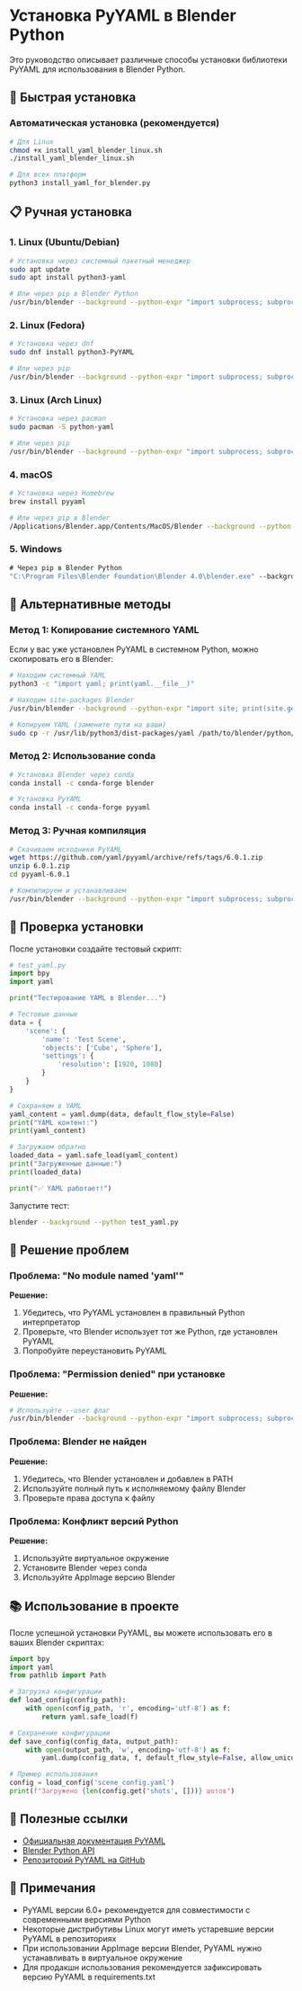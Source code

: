 # Установка PyYAML в Blender Python

Это руководство описывает различные способы установки библиотеки PyYAML для использования в Blender Python.

## 🚀 Быстрая установка

### Автоматическая установка (рекомендуется)

```bash
# Для Linux
chmod +x install_yaml_blender_linux.sh
./install_yaml_blender_linux.sh

# Для всех платформ
python3 install_yaml_for_blender.py
```

## 📋 Ручная установка

### 1. Linux (Ubuntu/Debian)

```bash
# Установка через системный пакетный менеджер
sudo apt update
sudo apt install python3-yaml

# Или через pip в Blender Python
/usr/bin/blender --background --python-expr "import subprocess; subprocess.run(['pip', 'install', 'PyYAML'])"
```

### 2. Linux (Fedora)

```bash
# Установка через dnf
sudo dnf install python3-PyYAML

# Или через pip
/usr/bin/blender --background --python-expr "import subprocess; subprocess.run(['pip', 'install', 'PyYAML'])"
```

### 3. Linux (Arch Linux)

```bash
# Установка через pacman
sudo pacman -S python-yaml

# Или через pip
/usr/bin/blender --background --python-expr "import subprocess; subprocess.run(['pip', 'install', 'PyYAML'])"
```

### 4. macOS

```bash
# Установка через Homebrew
brew install pyyaml

# Или через pip в Blender
/Applications/Blender.app/Contents/MacOS/Blender --background --python-expr "import subprocess; subprocess.run(['pip', 'install', 'PyYAML'])"
```

### 5. Windows

```cmd
# Через pip в Blender Python
"C:\Program Files\Blender Foundation\Blender 4.0\blender.exe" --background --python-expr "import subprocess; subprocess.run(['pip', 'install', 'PyYAML'])"
```

## 🔧 Альтернативные методы

### Метод 1: Копирование системного YAML

Если у вас уже установлен PyYAML в системном Python, можно скопировать его в Blender:

```bash
# Находим системный YAML
python3 -c "import yaml; print(yaml.__file__)"

# Находим site-packages Blender
/usr/bin/blender --background --python-expr "import site; print(site.getsitepackages()[0])"

# Копируем YAML (замените пути на ваши)
sudo cp -r /usr/lib/python3/dist-packages/yaml /path/to/blender/python/lib/python3.x/site-packages/
```

### Метод 2: Использование conda

```bash
# Установка Blender через conda
conda install -c conda-forge blender

# Установка PyYAML
conda install -c conda-forge pyyaml
```

### Метод 3: Ручная компиляция

```bash
# Скачиваем исходники PyYAML
wget https://github.com/yaml/pyyaml/archive/refs/tags/6.0.1.zip
unzip 6.0.1.zip
cd pyyaml-6.0.1

# Компилируем и устанавливаем
/usr/bin/blender --background --python-expr "import subprocess; subprocess.run(['python', 'setup.py', 'install'], cwd='$(pwd)')"
```

## 🧪 Проверка установки

После установки создайте тестовый скрипт:

```python
# test_yaml.py
import bpy
import yaml

print("Тестирование YAML в Blender...")

# Тестовые данные
data = {
    'scene': {
        'name': 'Test Scene',
        'objects': ['Cube', 'Sphere'],
        'settings': {
            'resolution': [1920, 1080]
        }
    }
}

# Сохраняем в YAML
yaml_content = yaml.dump(data, default_flow_style=False)
print("YAML контент:")
print(yaml_content)

# Загружаем обратно
loaded_data = yaml.safe_load(yaml_content)
print("Загруженные данные:")
print(loaded_data)

print("✅ YAML работает!")
```

Запустите тест:

```bash
blender --background --python test_yaml.py
```

## 🐛 Решение проблем

### Проблема: "No module named 'yaml'"

**Решение:**
1. Убедитесь, что PyYAML установлен в правильный Python интерпретатор
2. Проверьте, что Blender использует тот же Python, где установлен PyYAML
3. Попробуйте переустановить PyYAML

### Проблема: "Permission denied" при установке

**Решение:**
```bash
# Используйте --user флаг
/usr/bin/blender --background --python-expr "import subprocess; subprocess.run(['pip', 'install', '--user', 'PyYAML'])"
```

### Проблема: Blender не найден

**Решение:**
1. Убедитесь, что Blender установлен и добавлен в PATH
2. Используйте полный путь к исполняемому файлу Blender
3. Проверьте права доступа к файлу

### Проблема: Конфликт версий Python

**Решение:**
1. Используйте виртуальное окружение
2. Установите Blender через conda
3. Используйте AppImage версию Blender

## 📚 Использование в проекте

После успешной установки PyYAML, вы можете использовать его в ваших Blender скриптах:

```python
import bpy
import yaml
from pathlib import Path

# Загрузка конфигурации
def load_config(config_path):
    with open(config_path, 'r', encoding='utf-8') as f:
        return yaml.safe_load(f)

# Сохранение конфигурации
def save_config(config_data, output_path):
    with open(output_path, 'w', encoding='utf-8') as f:
        yaml.dump(config_data, f, default_flow_style=False, allow_unicode=True)

# Пример использования
config = load_config('scene_config.yaml')
print(f"Загружено {len(config.get('shots', []))} шотов")
```

## 🔗 Полезные ссылки

- [Официальная документация PyYAML](https://pyyaml.org/)
- [Blender Python API](https://docs.blender.org/api/current/)
- [Репозиторий PyYAML на GitHub](https://github.com/yaml/pyyaml)

## 📝 Примечания

- PyYAML версии 6.0+ рекомендуется для совместимости с современными версиями Python
- Некоторые дистрибутивы Linux могут иметь устаревшие версии PyYAML в репозиториях
- При использовании AppImage версии Blender, PyYAML нужно устанавливать в виртуальное окружение
- Для продакшн использования рекомендуется зафиксировать версию PyYAML в requirements.txt